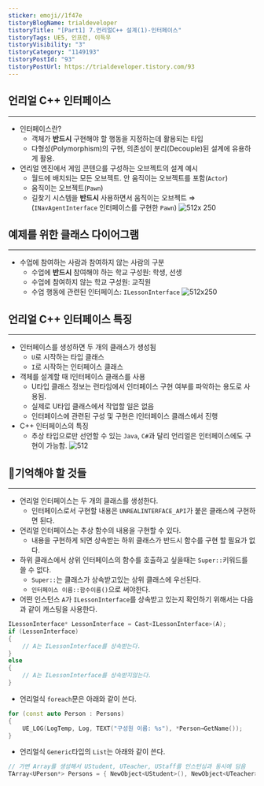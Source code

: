```yaml
---
sticker: emoji//1f47e
tistoryBlogName: trialdeveloper
tistoryTitle: "[Part1] 7.언리얼C++ 설계(1)-인터페이스"
tistoryTags: UE5, 인프런, 이득우
tistoryVisibility: "3"
tistoryCategory: "1149193"
tistoryPostId: "93"
tistoryPostUrl: https://trialdeveloper.tistory.com/93
---
```

## 언리얼 C++ 인터페이스
---
- 인터페이스란?
	- 객체가 **반드시** 구현해야 할 행동을 지정하는데 활용되는 타입
	- 다형성(Polymorphism)의 구현, 의존성이 분리(Decouple)된 설계에 유용하게 활용.
- 언리얼 엔진에서 게임 콘텐으를 구성하는 오브젝트의 설계 예시
	- 월드에 배치되는 모든 오브젝트. 안 움직이는 오브젝트를 포함(`Actor`)
	- 움직이는 오브젝트(`Pawn`)
	- 길찾기 시스템을 **반드시** 사용하면서 움직이는 오브젝트 ⇒ (`INavAgentInterface` 인터페이스를 구현한 `Pawn`)
![512x 250](https://i.imgur.com/MTLWiIq.png)

## 예제를 위한 클래스 다이어그램
---
- 수업에 참여하는 사람과 참여하지 않는 사람의 구분
	- 수업에 **반드시** 참여해야 하는 학교 구성원: 학생, 선생
	- 수업에 참여하지 않는 학교 구성원: 교직원
	- 수업 행동에 관련된 인터페이스: `ILessonInterface`
![512x250](https://i.imgur.com/D7UJb8s.png)

## 언리얼 C++ 인터페이스 특징
---
- 인터페이스를 생성하면 두 개의 클래스가 생성됨
	- `U`로 시작하는 타입 클래스
	- `I`로 시작하는 인터페이스 클래스
- 객체를 설계할 때 I인터페이스 클래스를 사용
	- U타입 클래스 정보는 런타임에서 인터페이스 구현 여부를 파악하는 용도로 사용됨.
	- 실제로 U타입 클래스에서 작업할 일은 없음
	- 인터페이스에 관련된 구성 및 구현은 I인터페이스 클래스에서 진행
- C++ 인터페이스의 특징
	- 추상 타입으로만 선언할 수 있는 `Java`, `C#`과 달리 언리얼은 인터페이스에도 구현이 가능함.
![512](https://i.imgur.com/cM1TjLz.png)


## 📌기억해야 할 것들
---
- 언리얼 인터페이스는 두 개의 클래스를 생성한다.
	- 인터페이스로서 구현할 내용은 `UNREALINTERFACE_API`가 붙은 클래스에 구현하면 된다.
- 언리얼 인터페이스는 추상 함수의 내용을 구현할 수 있다.
	- 내용을 구현하게 되면 상속받는 하위 클래스가 반드시 함수를 구현 할 필요가 없다.
- 하위 클래스에서 상위 인터페이스의 함수를 호출하고 싶을때는 `Super::`키워드를 쓸 수 없다.
	- `Super::`는 클래스가 상속받고있는 상위 클래스에 우선된다.
	- `인터페이스 이름::함수이름()`으로 써야한다.
- 어떤 인스턴스 `A`가 `ILessonInterface`를 상속받고 있는지 확인하기 위해서는 다음과 같이 캐스팅을 사용한다.
```cpp
ILessonInterface* LessonInterface = Cast<ILessonInterface>(A);
if (LessonInterface)
{
	// A는 ILessonInterface를 상속받는다.
}
else
{
	// A는 ILessonInterface를 상속받지않는다.
}	
```
- 언리얼식 `foreach`문은 아래와 같이 쓴다.
```cpp
for (const auto Person : Persons)
{
	UE_LOG(LogTemp, Log, TEXT("구성원 이름: %s"), *Person→GetName());
}
```
- 언리얼식 `Generic`타입의 `List`는 아래와 같이 쓴다.
```cpp
// 가변 Array를 생성해서 UStudent, UTeacher, UStaff를 인스턴싱과 동시에 담음
TArray<UPerson*> Persons = { NewObject<UStudent>(), NewObject<UTeacher>(), NewObject<UStaff>() };
```
